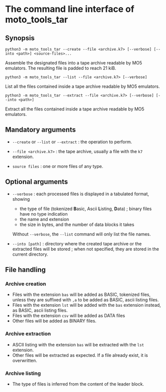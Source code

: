 # The command line interface of moto_tools_tar

## Synopsis

```
python3 -m moto_tools_tar --create --file <archive.k7> [--verbose] [--into <path>] <source-files>...
```

Assemble the designated files into a tape archive readable by MO5 emulators. The resulting file is padded to reach 21 kiB.

```
python3 -m moto_tools_tar --list --file <archive.k7> [--verbose]
```

List all the files contained inside a tape archive readable by MO5 emulators.

```
python3 -m moto_tools_tar --extract --file <archive.k7> [--verbose] [--into <path>]
```

Extract all the files contained inside a tape archive readable by MO5 emulators.

## Mandatory arguments

* `--create` or `--list` or `--extract` : the operation to perform.

* `--file <archive.k7>` : the tape archive, usually a file with the `k7` extension.

* `source files` : one or more files of any type.

## Optional arguments

* `--verbose` : each processed files is displayed in a tabulated format, showing

  * the type of file (tokenized **B**asic, Ascii **L**isting, **D**ata) ; binary files have no type indication
  * the name and extension
  * the size in bytes, and the number of data blocks it takes

  Without `--verbose`, the `--list` command will only list the file names.

* `--into [path]` : directory where the created tape archive or the extracted files will be stored ; when not specified, they are stored in the current directory.

## File handling

### Archive creation

* Files with the extension `bas` will be added as BASIC, tokenized files, unless they are suffixed with `,a` to be added as BASIC, ascii listing files.
* Files with the extension `lst` will be added with the `bas` extension instead, as BASIC, ascii listing files.
* Files with the extension `csv` will be added as DATA files
* Other files will be added as BINARY files.

### Archive extraction

* ASCII listing with the extension `bas` will be extracted with the `lst` extension.
* Other files will be extracted as expected. If a file already exist, it is overwritten.

### Archive listing

* The type of files is inferred from the content of the leader block.
